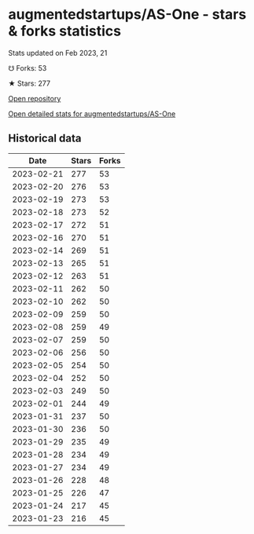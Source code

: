# augmentedstartups/AS-One - stars & forks statistics

Stats updated on Feb 2023, 21

☋ Forks: 53

★ Stars: 277

[Open repository](https://github.com/augmentedstartups/AS-One)

[Open detailed stats for augmentedstartups/AS-One](https://reviewgithub.com/rep/augmentedstartups/AS-One)

## Historical data
| Date | Stars | Forks |
|------|-------|-------|
| 2023-02-21 | 277 | 53 | 
| 2023-02-20 | 276 | 53 | 
| 2023-02-19 | 273 | 53 | 
| 2023-02-18 | 273 | 52 | 
| 2023-02-17 | 272 | 51 | 
| 2023-02-16 | 270 | 51 | 
| 2023-02-14 | 269 | 51 | 
| 2023-02-13 | 265 | 51 | 
| 2023-02-12 | 263 | 51 | 
| 2023-02-11 | 262 | 50 | 
| 2023-02-10 | 262 | 50 | 
| 2023-02-09 | 259 | 50 | 
| 2023-02-08 | 259 | 49 | 
| 2023-02-07 | 259 | 50 | 
| 2023-02-06 | 256 | 50 | 
| 2023-02-05 | 254 | 50 | 
| 2023-02-04 | 252 | 50 | 
| 2023-02-03 | 249 | 50 | 
| 2023-02-01 | 244 | 49 | 
| 2023-01-31 | 237 | 50 | 
| 2023-01-30 | 236 | 50 | 
| 2023-01-29 | 235 | 49 | 
| 2023-01-28 | 234 | 49 | 
| 2023-01-27 | 234 | 49 | 
| 2023-01-26 | 228 | 48 | 
| 2023-01-25 | 226 | 47 | 
| 2023-01-24 | 217 | 45 | 
| 2023-01-23 | 216 | 45 | 

